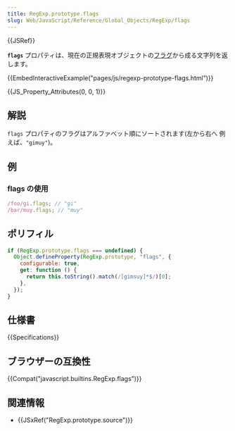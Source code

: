 ```yaml
---
title: RegExp.prototype.flags
slug: Web/JavaScript/Reference/Global_Objects/RegExp/flags
---
```


{{JSRef}}

**`flags`** プロパティは、現在の正規表現オブジェクトの[フラグ](/ja/docs/Web/JavaScript/Guide/Regular_Expressions#Advanced_searching_with_flags_2)から成る文字列を返します。

{{EmbedInteractiveExample("pages/js/regexp-prototype-flags.html")}}

{{JS_Property_Attributes(0, 0, 1)}}

## 解説

`flags` プロパティのフラグはアルファベット順にソートされます(左から右へ 例えば、`"gimuy"`)。

## 例

### flags の使用

```js
/foo/gi.flags; // "gi"
/bar/muy.flags; // "muy"
```

## ポリフィル

```js
if (RegExp.prototype.flags === undefined) {
  Object.defineProperty(RegExp.prototype, "flags", {
    configurable: true,
    get: function () {
      return this.toString().match(/[gimsuy]*$/)[0];
    },
  });
}
```

## 仕様書

{{Specifications}}

## ブラウザーの互換性

{{Compat("javascript.builtins.RegExp.flags")}}

## 関連情報

- {{JSxRef("RegExp.prototype.source")}}
